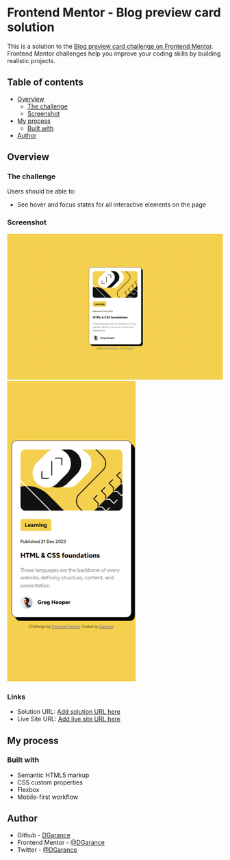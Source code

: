 # Frontend Mentor - Blog preview card solution

This is a solution to the
[Blog preview card challenge on Frontend Mentor](https://www.frontendmentor.io/challenges/blog-preview-card-ckPaj01IcS).
Frontend Mentor challenges help you improve your coding skills by building realistic projects.

## Table of contents

- [Overview](#overview)
  - [The challenge](#the-challenge)
  - [Screenshot](#screenshot)
- [My process](#my-process)
  - [Built with](#built-with)
- [Author](#author)

## Overview

### The challenge

Users should be able to:

- See hover and focus states for all interactive elements on the page

### Screenshot

![Desktop Screenshot](./screenshots/desktop-screenshot.png)
![Mobile Screenshot](./screenshots/mobile-screenshot.png)

### Links

- Solution URL: [Add solution URL here](https://your-solution-url.com)
- Live Site URL: [Add live site URL here](https://your-live-site-url.com)

## My process

### Built with

- Semantic HTML5 markup
- CSS custom properties
- Flexbox
- Mobile-first workflow

## Author

- Github - [DGarance](https://github.com/DGarance)
- Frontend Mentor - [@DGarance](https://www.frontendmentor.io/profile/DGarance)
- Twitter - [@DGarance](https://twitter.com/Akane9721)
